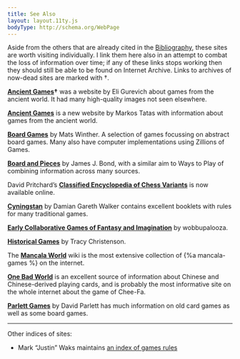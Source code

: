 ```yaml
---
title: See Also
layout: layout.11ty.js
bodyType: http://schema.org/WebPage
---
```


Aside from the others that are already cited in the [Bibliography](/bibliography/), these sites are worth visiting individually. I link them here also in an attempt to combat the loss of information over time; if any of these links stops working then they should still be able to be found on Internet Archive. Links to archives of now-dead sites are marked with †.

**[Ancient Games](https://web.archive.org/web/20221205194033/https://www.ancientgames.org/)†** was a website by Eli Gurevich about games from the ancient world. It had many high-quality images not seen elsewhere.

**[Ancient Games](https://www.ancientgames.org/)** is a new website by Markos Tatas with information about games from the ancient world.

**[Board Games](http://mlwi.magix.net/bg/index.htm)** by Mats Winther. A selection of games focussing on abstract board games. Many also have computer implementations using Zillions of Games.

**[Board and Pieces](https://sites.google.com/site/boardandpieces/home)** by James J. Bond, with a similar aim to Ways to Play of combining information across many sources.

David Pritchard’s **[Classified Encyclopedia of Chess Variants](https://www.jsbeasley.co.uk/encyc.htm)** is now available online.

**[Cyningstan](https://www.cyningstan.com/)** by Damian Gareth Walker contains excellent booklets with rules for many traditional games.

**[Early Collaborative Games of Fantasy and Imagination](https://wobbupalooza.neocities.org/)** by wobbupalooza.

**[Historical Games](https://historicalgames.neocities.org/)** by Tracy Christenson.

The **[Mancala World](https://mancala.fandom.com/wiki/Mancala)** wiki is the most extensive collection of {%a mancala-games %} on the internet.

**[One Bad World](https://onebadworld.fr/)** is an excellent source of information about Chinese and Chinese-derived playing cards, and is probably the most informative site on the whole internet about the game of Chee-Fa.

**[Parlett Games](https://parlettgames.uk/)** by David Parlett has much information on old card games as well as some board games.

---

Other indices of sites:

- Mark “Justin” Waks maintains [an index of games rules](https://jducoeur.org/game-hist/game-rules.html)
